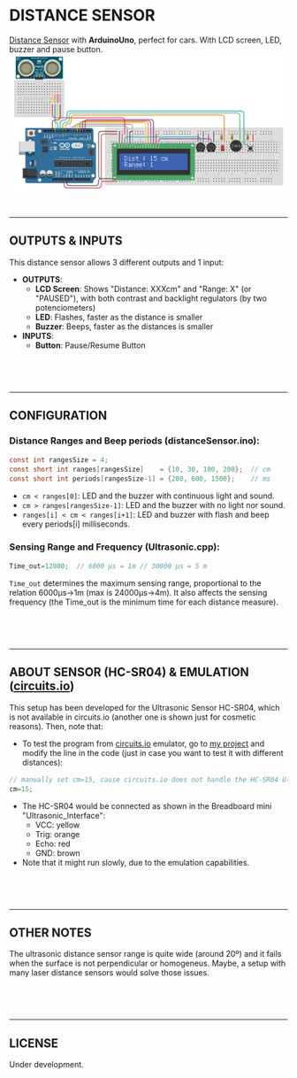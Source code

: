 # DISTANCE SENSOR

[Distance Sensor] with **ArduinoUno**, perfect for cars. With LCD screen, LED, buzzer and pause button.
![alt tag][img/circuits_io.jpg]

 

--------------------------------------------------------------------------------
## OUTPUTS & INPUTS
This distance sensor allows 3 different outputs and 1 input:
- **OUTPUTS**:
    - **LCD Screen**: Shows "Distance: XXXcm" and "Range: X" (or "PAUSED"), with both contrast and backlight regulators (by two potenciometers)
    - **LED**: Flashes, faster as the distance is smaller
    - **Buzzer**: Beeps, faster as the distances is smaller
- **INPUTS**:
    - **Button**: Pause/Resume Button

 

 

--------------------------------------------------------------------------------
## CONFIGURATION
### Distance Ranges and Beep periods (distanceSensor.ino):
```c
const int rangesSize = 4;
const short int ranges[rangesSize]    = {10, 30, 100, 200};  // cm
const short int periods[rangesSize-1] = {200, 600, 1500};    // ms
```
- `cm < ranges[0]`: LED and the buzzer with continuous light and sound.
- `cm > ranges[rangesSize-1]`: LED and the buzzer with no light nor sound.
- `ranges[i] < cm < ranges[i+1]`: LED and buzzer with flash and beep every periods[i] milliseconds.

### Sensing Range and Frequency (Ultrasonic.cpp):
```c
Time_out=12000;  // 6000 µs = 1m // 30000 µs = 5 m 
```
`Time_out` determines the maximum sensing range, proportional to the relation 6000µs->1m (max is 24000µs->4m). It also affects the sensing frequency (the Time_out is the minimum time for each distance measure).

 

 

--------------------------------------------------------------------------------
## ABOUT SENSOR (HC-SR04) & EMULATION ([circuits.io])

This setup has been developed for the Ultrasonic Sensor HC-SR04, which is not available in circuits.io (another one is shown just for cosmetic reasons). Then, note that:
- To test the program from [circuits.io] emulator, go to [my project] and modify the line in the code (just in case you want to test it with different distances):
```c
// manually set cm=15, cause circuits.io does not handle the HC-SR04 Ultrasonic Sensor
cm=15;
```
- The HC-SR04 would be connected as shown in the Breadboard mini "Ultrasonic_Interface":
    - VCC: yellow
    - Trig: orange
    - Echo: red
    - GND: brown
- Note that it might run slowly, due to the emulation capabilities.

 

 

--------------------------------------------------------------------------------
## OTHER NOTES
The ultrasonic distance sensor range is quite wide (around 20º) and it fails when the surface is not perpendicular or homogeneus. Maybe, a setup with many laser distance sensors would solve those issues.

 

 

--------------------------------------------------------------------------------
## LICENSE
Under development.


[Distance Sensor]: <https://github.com/JaimeMartinSoler/distanceSensor>
[my project]: <https://circuits.io/circuits/2625122-distancesensor>
[circuits.io]: <https://circuits.io/circuits/2625122-distancesensor>
[img/circuits_io.jpg]: <https://raw.githubusercontent.com/JaimeMartinSoler/distanceSensor/master/img/circuits_io.jpg>


[//]: # (.md editor: <http://dillinger.io/>)
[//]: # (.md cheatsheet: <https://github.com/adam-p/markdown-here/wiki/Markdown-Cheatsheet>)
[//]: # (Invisible character for extra line breaking " ": <http://stackoverflow.com/questions/17978720/invisible-characters-ascii>)
